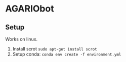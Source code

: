 # AGARIObot

## Setup

Works on linux. 
1. Install scrot `sudo apt-get install scrot`
2. Setup conda: `conda env create -f environment.yml`